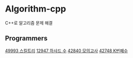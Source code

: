 # Algorithm-cpp
C++로 알고리즘 문제 해결

## Programmers
[49993 스킬트리](https://programmers.co.kr/learn/courses/30/lessons/49993)
[12947 하샤드 수](https://programmers.co.kr/learn/courses/30/lessons/12947)
[42840 모의고사](https://programmers.co.kr/learn/courses/30/lessons/42840)
[42748 K번째수](https://programmers.co.kr/learn/courses/30/lessons/42748)